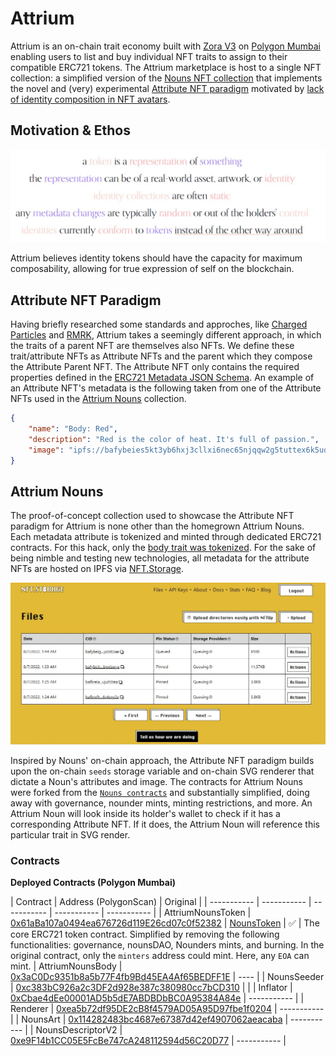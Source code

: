 # Attrium

Attrium is an on-chain trait economy built with [Zora V3](https://github.com/ourzora/v3) on [Polygon Mumbai](https://polygon.technology) enabling users to list and buy individual NFT traits to assign to their compatible ERC721 tokens. The Attrium marketplace is host to a single NFT collection: a simplified version of the [Nouns NFT collection](https://nouns.wtf) that implements the novel and (very) experimental [Attribute NFT paradigm](#Attribute-nft-paradigm) motivated by [lack of identity composition in NFT avatars](https://#motivation-&-ethos).

## Motivation & Ethos

<img src='./images/identity-crisis.jpg' alt='Identity Crisis' />

Attrium believes identity tokens should have the capacity for maximum composability, allowing for true expression of self on the blockchain.

## Attribute NFT Paradigm

Having briefly researched some standards and approches, like [Charged Particles](https://www.charged.fi/) and [RMRK](https://www.rmrk.app/), Attrium takes a seemingly different approach, in which the traits of a parent NFT are themselves also NFTs. We define these trait/attribute NFTs as Attribute NFTs and the parent which they compose the Attribute Parent NFT. The Attribute NFT only contains the required properties defined in the [ERC721 Metadata JSON Schema](https://eips.ethereum.org/EIPS/eip-721). An example of an Attribute NFT's metadata is the following taken from one of the Attribute NFTs used in the [Attrium Nouns](#Attribute-nft-paradigm) collection.

```json
{
    "name": "Body: Red",
    "description": "Red is the color of heat. It's full of passion.",
    "image": "ipfs://bafybeies5kt3yb6hxj3cllxi6nec65njqqw2g5tuttex6k5uqtbpxiswya/body-red.png"
}
```

## Attrium Nouns

The proof-of-concept collection used to showcase the Attribute NFT paradigm for  Attrium is none other than the homegrown Attrium Nouns. Each metadata attribute is tokenized and minted through dedicated ERC721 contracts. For this hack, only the [body trait was tokenized](https://mumbai.polygonscan.com/address/0x3aC0Dc9351b8a5b77F4fb9Bd45EA4Af65BEDFF1E). For the sake of being nimble and testing new technologies, all metadata for the attribute NFTs are hosted on IPFS via [NFT.Storage](https://nft.storage).

<img src='./images/nft-storage.jpg' alt='NFT Storage' />


Inspired by Nouns' on-chain approach, the Attribute NFT paradigm builds upon the on-chain `seeds` storage variable and on-chain SVG renderer that dictate a Noun's attributes and image. The contracts for Attrium Nouns were forked from the [`Nouns contracts`](https://github.com/nounsDAO/nouns-monorepo/tree/master/packages/nouns-contracts) and substantially simplified, doing away with governance, nounder mints, minting restrictions, and more. An Attrium Noun will look inside its holder's wallet to check if it has a corresponding Attribute NFT. If it does, the Attrium Noun will reference this particular trait in SVG render.

### Contracts

**Deployed Contracts (Polygon Mumbai)**

| Contract           | Address (PolygonScan) | Original |
| -----------        | ----------- | ----------- | ----------- | ----------- |
| AttriumNounsToken  | [0x61aBa107a0494ea676726d119E26cd07c0f52382](https://mumbai.polygonscan.com/address/0x61aBa107a0494ea676726d119E26cd07c0f52382) | [NounsToken](https://github.com/nounsDAO/nouns-monorepo/blob/master/packages/nouns-contracts/contracts/NounsToken.sol) | ✅ | The core ERC721 token contract. Simplified by removing the following functionalities: governance, nounsDAO, Nounders mints, and burning. In the original contract, only the `minters` address could mint. Here, any `EOA` can mint.
| AttriumNounsBody   | [0x3aC0Dc9351b8a5b77F4fb9Bd45EA4Af65BEDFF1E](https://mumbai.polygonscan.com/address/0x3aC0Dc9351b8a5b77F4fb9Bd45EA4Af65BEDFF1E) | ---- | 
| NounsSeeder        | [0xc383bC926a2c3DF2d928e387c380980cc7bCD310](https://mumbai.polygonscan.com/address/0xc383bC926a2c3DF2d928e387c380980cc7bCD310) |  |
| Inflator        | [0xCbae4dEe00001AD5b5dE7ABDBDbBC0A95384A84e](https://mumbai.polygonscan.com/address/0xc383bC926a2c3DF2d928e387c380980cc7bCD310)        | ----------- |
| Renderer        | [0xea5b72df95DE2cB8f4579AD05A95D97fbe1f0204](https://mumbai.polygonscan.com/address/0xea5b72df95DE2cB8f4579AD05A95D97fbe1f0204)        | ----------- |
| NounsArt        | [0x114282483bc4687e67387d42ef4907062aeacaba](https://mumbai.polygonscan.com/address/0x114282483bc4687e67387d42ef4907062aeacaba)        | ----------- |
| NounsDescriptorV2        | [0xe9F14b1CC05E5FcBe747cA248112594d56C20D77](https://mumbai.polygonscan.com/address/0xe9F14b1CC05E5FcBe747cA248112594d56C20D77)        | ----------- |

